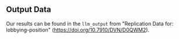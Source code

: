 ## Output Data

Our results can be found in the `llm_output` from "Replication Data for: lobbying-position" (https://doi.org/10.7910/DVN/D0QWM2).